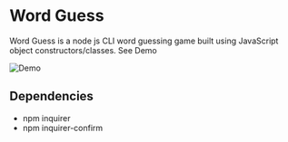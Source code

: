 # Word Guess
Word Guess is a node js CLI word guessing game built using JavaScript object constructors/classes. See Demo

![Demo](/word_guessing.gif)

## Dependencies
 * npm inquirer
 * npm inquirer-confirm

